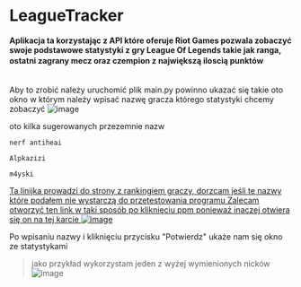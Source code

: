 # **LeagueTracker**

**Aplikacja ta korzystając z API które oferuje Riot Games pozwala zobaczyć swoje podstawowe statystyki z gry League Of Legends takie jak ranga, ostatni zagrany mecz oraz czempion z największą iloscią punktów**
ㅤ
ㅤ
ㅤ
ㅤ

Aby to zrobić należy uruchomić plik main.py powinno ukazać się takie oto okno w którym należy wpisać nazwę gracza którego statystyki chcemy zobaczyć
![image](https://user-images.githubusercontent.com/119539361/206875999-55aac95d-ef84-43ce-a11f-ca170b2ac951.png)

oto kilka sugerowanych przezemnie nazw
```
nerf antiheai
```
```
Alpkazizi
```
```
m4yski
```
[      Ta linijka prowadzi do strony z rankingiem graczy, dorzcam jeśli te nazwy które podałem nie wystarczą do przetestowania programu
       Zalecam otworzyć ten link w taki sposób po kliknięciu ppm ponieważ inaczej otwiera się on na tej karcie
![image](https://user-images.githubusercontent.com/119539361/206876477-50f7fba2-3ff1-4bb4-8f11-30dfa0b7ac20.png)
](https://www.op.gg/leaderboards/tier?hl=pl_PL&region=eune)


Po wpisaniu nazwy i kliknięciu przycisku "Potwierdz" ukaże nam się okno ze statystykami
> jako przykład wykorzystam jeden z wyżej wymienionych nicków
![image](https://user-images.githubusercontent.com/119539361/206876179-323b4bd3-e90d-4b6f-adfa-cd548b648ab4.png)

